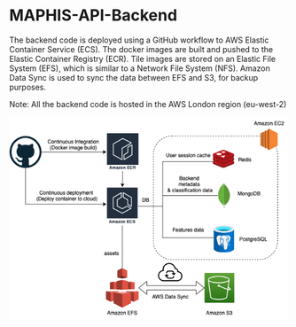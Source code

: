 # MAPHIS-API-Backend


The backend code is deployed using a GitHub workflow to AWS Elastic Container Service (ECS). The docker images are built and pushed to the Elastic Container Registry (ECR). Tile images are stored on an Elastic File System (EFS), which is similar to a Network File System (NFS). Amazon Data Sync is used to sync the data between EFS and S3, for backup purposes.  


Note: All the backend code is hosted in the AWS London region (eu-west-2)


![image info](./docs/arch.png)
